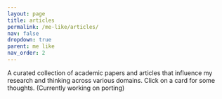 ```yaml
---
layout: page
title: articles
permalink: /me-like/articles/
nav: false
dropdown: true
parent: me like
nav_order: 2
---
```


A curated collection of academic papers and articles that influence my research and thinking across various domains.
Click on a card for some thoughts.
(Currently working on porting)

<div id="articles-content">
<!-- Content will be dynamically generated by JavaScript -->
</div>

<script src="{{ '/assets/js/articles_nav.js' | relative_url }}"></script>